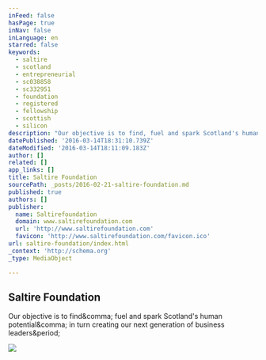 ```yaml
---
inFeed: false
hasPage: true
inNav: false
inLanguage: en
starred: false
keywords:
  - saltire
  - scotland
  - entrepreneurial
  - sc038858
  - sc332951
  - foundation
  - registered
  - fellowship
  - scottish
  - silicon
description: "Our objective is to find, fuel and spark Scotland's human potential, in turn creating our next generation of business leaders."
datePublished: '2016-03-14T18:31:10.739Z'
dateModified: '2016-03-14T18:11:09.183Z'
author: []
related: []
app_links: []
title: Saltire Foundation
sourcePath: _posts/2016-02-21-saltire-foundation.md
published: true
authors: []
publisher:
  name: Saltirefoundation
  domain: www.saltirefoundation.com
  url: 'http://www.saltirefoundation.com'
  favicon: 'http://www.saltirefoundation.com/favicon.ico'
url: saltire-foundation/index.html
_context: 'http://schema.org'
_type: MediaObject

---
```

<article style=""><h1>Saltire Foundation</h1><p>Our objective is to find&amp;comma; fuel and spark Scotland's human potential&amp;comma; in turn creating our next generation of business leaders&amp;period;</p><img src="http://www.saltirefoundation.com/uploads/Speed%20Interviews.jpg" /></article>